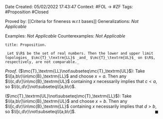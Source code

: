 <br />
<br />

Date Created: 05/02/2022 17:43:47
Context: #FOL $\to$ #ZF
Tags: #Proposition #Closed 

Proved by: [[Criteria for fineness w.r.t bases]]
Generalizations: _Not Applicable_

Examples: _Not Applicable_
Counterexamples: _Not Applicable_

``` ad-Proposition
title: Proposition.

_Let $\R$ be the set of real numbers. Then the lower and upper limit topologies_ $\mc{T}_\textrm{LL}$ _and_ $\mc{T}_\textrm{UL}$_ on $\R$, respectively, are not comparable._

```

_Proof_. ($\mc{T}_\textrm{LL}\not\subseteq\mc{T}_\textrm{UL}$): Take $\l[a,b\r)\in\mc{B}_\textrm{LL}$ and choose $x=a$. Then any $\l(c,d\r]\in\mc{B}_\textrm{UL}$ containing $x$ necessarily implies that $c<a$, so $\l(c,d\r]\not\subseteq\l[a,b\r)$.

($\mc{T}_\textrm{UL}\not\subseteq\mc{T}_\textrm{LL}$): Take $\l(a,b\r]\in\mc{B}_\textrm{UL}$ and choose $x=b$. Then any $\l[c,d\r)\in\mc{B}_\textrm{LL}$ containing $x$ necessarily implies that $d>b$, so $\l[c,d\r)\not\subseteq\l(a,b\r]$.<span style="float:right;">$\blacksquare$</span>
